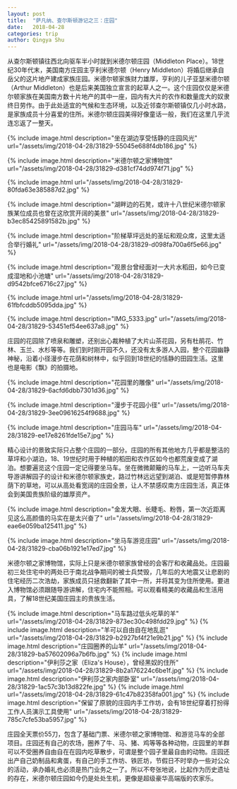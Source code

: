 ```yaml
---
layout: post
title:  "萨凡纳、查尔斯顿游记之三：庄园"
date:   2018-04-28
categories: trip
author: Qingya Shu
---
```

从查尔斯顿镇往西北向驱车半小时就到米德尔顿庄园（Middleton Place）。18世纪30年代末，美国南方庄园主亨利米德尔顿（Henry Middleton）将婚后继承自岳父的这片地产建成家族庄园。米德尔顿家族财力雄厚，亨利的儿子亚瑟米德尔顿（Arthur Middleton）也是后来美国独立宣言的起草人之一。这个庄园仅仅是米德尔顿家族在美国南方数十片地产的其中一座，园内有大片的农作和数量庞大的奴隶终日劳作。由于此处适宜的气候和生态环境，以及近邻查尔斯顿镇仅几小时水路，是家族成员十分喜爱的住所。米德尔顿庄园美得好像童话一般，我们在这里几乎流连忘返了一整天。

{% include image.html description="坐在湖边享受恬静的庄园风光" url="/assets/img/2018-04-28/31829-55045e688f4db186.jpg" %}

{% include image.html description="米德尔顿之家博物馆" url="/assets/img/2018-04-28/31829-d381cf74dd974f71.jpg" %}


{% include image.html url="/assets/img/2018-04-28/31829-80fda63e385887d2.jpg" %}

{% include image.html description="湖畔边的石凳，或许十八世纪米德尔顿家族某位成员也曾在这欣赏开阔的美景" url="/assets/img/2018-04-28/31829-b3ec85425891582b.jpg" %}

{% include image.html description="阶梯草坪远处的圣坛和观众席，这里太适合举行婚礼" url="/assets/img/2018-04-28/31829-d098fa700a6f5e66.jpg" %}

{% include image.html description="观景台曾经面对一大片水稻田，如今已变成湿地和小池塘" url="/assets/img/2018-04-28/31829-d9542bfce6716c27.jpg" %}

{% include image.html url="/assets/img/2018-04-28/31829-61fbfcddb5095dda.jpg" %}

{% include image.html description="IMG_5333.jpg" url="/assets/img/2018-04-28/31829-53451ef54ee637a8.jpg" %}

庄园的花园除了喷泉和雕塑，还别出心裁种植了大片山茶花园，另有杜鹃花、竹林、玉兰、水杉等等。我们到时刚开园不久，还没有太多游人入园，整个花园幽静神秘，沿着小径漫步在花荫和树林中，似乎回到18世纪的恬静的田园生活。这里也是电影《飘》的拍摄地。

{% include image.html description="花园里的雕像" url="/assets/img/2018-04-28/31829-6acfd6dbb7301d36.jpg" %}

{% include image.html description="漫步于花园小径" url="/assets/img/2018-04-28/31829-3ee09616254f9688.jpg" %}

{% include image.html description="庄园马车" url="/assets/img/2018-04-28/31829-ee17e8261fde15e7.jpg" %}

精心设计的景致实际只占整个庄园的一部分。庄园的所有其他地方几乎都是整洁的草坪和小湖泊，18、19世纪时用于种植的稻田和农作区如今也都荒废变成了湖泊。想要遍览这个庄园一定记得要坐马车。坐在微微颠簸的马车上，一边听马车夫导游讲解园子的设计和米德尔顿家族史，路过竹林远远望到湖泊、或是短暂停靠林荫下的草地，可以从高处看宽阔的庄园全景，让人不禁感叹南方庄园生活，真正体会到美国贵族阶级的雄厚资产。

{% include image.html description="金发大眼、长睫毛、粉唇，第一次近距离见这么高颜值的马实在是太兴奋了" url="/assets/img/2018-04-28/31829-eae6e059ba125411.jpg" %}

{% include image.html description="坐马车游览庄园" url="/assets/img/2018-04-28/31829-cba06b1921e17ed7.jpg" %}

米德尔顿之家博物馆，实际上只是米德尔顿家族曾经的会客厅和收藏品处。庄园最初三处住宅中的两处已于南北战争期间的被士兵焚毁，几年后的大地震又让悲剧的住宅经历二次浩劫，家族成员只拯救翻新了其中一所，并将其变为住所使用。要进入博物馆必须跟随导游讲解，住宅内不能照相。可以观看精美的收藏品和生活用具，了解18世纪美国庄园主的贵族生活。

{% include image.html description="马车路过低头吃草的羊" url="/assets/img/2018-04-28/31829-873ec30c498fdd29.jpg" %}
{% include image.html description="羊可以自由自在地乱逛" url="/assets/img/2018-04-28/31829-b2927bf4f21e9b21.jpg" %}
{% include image.html description="庄园圈养的山羊" url="/assets/img/2018-04-28/31829-ba57602096a7b6fb.jpg" %}
{% include image.html description="伊利莎之家（Eliza's House），曾经黑奴的住所" url="/assets/img/2018-04-28/31829-8b2a176224c6be1f.jpg" %}
{% include image.html description="伊利莎之家内部卧室" url="/assets/img/2018-04-28/31829-1ac57c3b13d822fe.jpg" %}
{% include image.html url="/assets/img/2018-04-28/31829-61c47b82358fa001.jpg" %}
{% include image.html description="保留了原貌的庄园内手工作坊，会有18世纪穿着打扮得工作人员演示工具使用" url="/assets/img/2018-04-28/31829-785c7cfe53ba5957.jpg" %}

庄园全天票价55刀，包含了基础门票、米德尔顿之家博物馆、和游览马车的全部项目。庄园还有自己的农场，圈养了牛、马、猪、鸡等等各种动物，庄园里的羊群可以不受圈养自由自在在园内吃草散步，可谓是整个园子里最自由的动物。庄园还出产自己奶制品和禽蛋，有自己的手工作坊、铁匠坊，节假日不时举办一些对公众的活动，承办婚礼也必须是热门业务之一了。所以不夸张地说，比起作为历史遗址的存在，米德尔顿庄园如今仍是处处生机，更像是超级豪华高端版的农家乐。